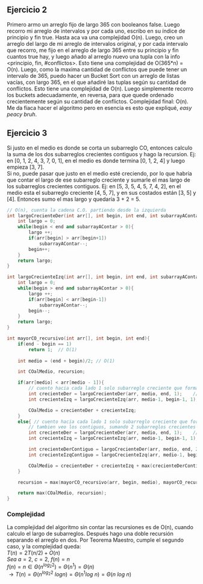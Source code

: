 ## Ejercicio 2

Primero armo un arreglo fijo de largo 365 con booleanos false. Luego recorro mi arreglo de intervalos y por cada uno, escribo en su índice de principio y fin true. Hasta aca va una complejidad O(n). Luego, creo un arreglo del largo de mi arreglo de intervalos original, y por cada intervalo que recorro, me fijo en el arreglo de largo 365 entre su principio y fin cuantos true hay, y luego añado al arreglo nuevo una tupla con la info <principio, fin, #conflictos>. Esto tiene una complejidad de O(365*n) = O(n). Luego, como la maxima cantidad de conflictos que puede tener un intervalo de 365, puedo hacer un Bucket Sort con un arreglo de listas vacías, con largo 365, en el que añadiré las tuplas según su cantidad de conflictos. Esto tiene una complejidad de O(n). Luego simplemente recorro los buckets adecuadamente, en reversa, para que quede ordenado crecientemente según su cantidad de conflictos. Complejidad final: O(n). Me da fiaca hacer el algoritmo pero en esencia es esto que expliqué, _easy peacy bruh_.

## Ejercicio 3

Si justo en el medio es donde se corta un subarreglo CO, entonces calculo la suma de los dos subarreglos crecientes contiguos y hago la recursion. Ej: en [0, 1, 2, 4, 3, 7, 0, 1], en el medio es donde termina [0, 1, 2, 4] y luego empieza [3, 7].  
Si no, puede pasar que justo en el medio esté creciendo, por lo que habría que contar el largo de ese subarreglo creciente y sumarle el mas largo de los subarreglos crecientes contiguos. Ej: en [5, 3, 5, 4, 5, 7, 4, 2], en el medio esta el subarreglo creciente [4, 5, 7], y en sus costados están [3, 5] y [4]. Entonces sumo el mas largo y quedaría 3 + 2 = 5.

```cpp
// O(n), cuenta la cadena C.O. partiendo desde la izquierda
int largoCrecienteDer(int arr[], int begin, int end, int subarrayAContar){
    int largo = 0;
    while(begin < end and subarrayAContar > 0){
        largo ++;
        if(arr[begin] > arr[begin+1])
            subarrayAContar--;
        begin++;
    }
    return largo;
}

int largoCrecienteIzq(int arr[], int begin, int end, int subarrayAContar){
    int largo = 0;
    while(begin > end and subarrayAContar > 0){
        largo ++;
        if(arr[begin] < arr[begin-1])
            subarrayAContar--;
        begin--;
    }
    return largo;
}

int mayorCO_recursivo(int arr[], int begin, int end){
    if(end - begin == 1)
        return 1;  // O(1)
    
    int medio = (end + begin)/2; // O(1)

    int COalMedio, recursion;

    if(arr[medio] < arr[medio - 1]){
        // cuento hacia cada lado 1 solo subarreglo creciente que forma el CO
        int crecienteDer = largoCrecienteDer(arr, medio, end, 1);    // O(n)
        int crecienteIzq = largoCrecienteIzq(arr, medio-1, begin-1, 1);  // O(n)

        COalMedio = crecienteDer + crecienteIzq;
    }
    else{ // cuento hacia cada lado 1 solo subarreglo creciente que forma el CO
        // tambien veo los contiguos, sumando 2 subarreglos crecientes y restandole el primero
        int crecienteDer = largoCrecienteDer(arr, medio, end, 1);    // O(n)
        int crecienteIzq = largoCrecienteIzq(arr, medio-1, begin-1, 1);  // O(n)

        int crecienteDerContiguo = largoCrecienteDer(arr, medio, end, 2) - crecienteDer;    // O(n)
        int crecienteIzqContiguo = largoCrecienteIzq(arr, medio-1, begin-1, 2) - crecienteIzq;  // O(n)

        COalMedio = crecienteDer + crecienteIzq + max(crecienteDerContiguo, crecienteIzqContiguo); // O(1)
    }

    recursion = max(mayorCO_recursivo(arr, begin, medio), mayorCO_recursivo(arr, medio, end));

    return max(COalMedio, recursion);
}
```

### Complejidad
La complejidad del algoritmo sin contar las recursiones es de O(n), cuando calculo el largo de subarreglos. Después hago una doble recursión separando el arreglo en dos. Por Teorema Maestro, cumple el segundo caso, y la complejidad queda:  
$T(n) = 2T(n/2) + O(n)$  
$Sea\ a = 2,\ c = 2,\ f(n) = n$  
$f(n) = n \in Θ(n^{log_2 2}) = Θ(n^1) = Θ(n)$   
$\rightarrow T(n) = Θ(n^{log_2 2}\ log n) = Θ(n^1 log\ n) = Θ(n\ log\ n)$